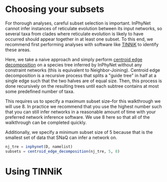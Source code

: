 # Choosing your subsets

For thorough analyses, careful subset selection is important. InPhyNet cannot infer instances of reticulate evolution between its input networks, so several taxa from clades where reticulate evolution is likely to have occurred should appear together in at least one subset. To this end, we recommend first performing analyses with software like [TINNiK](https://cran.r-project.org/web/packages/MSCquartets/vignettes/TINNIK.html) to identify these areas.

Here, we take a naive approach and simply perform [centroid edge decomposition](https://pmc.ncbi.nlm.nih.gov/articles/PMC6705769/#:~:text=The%20clustering%20used%20in,each%20subset.&text=from%20the%20previous%20iteration%29%2C,each%20subset.&text=the%20two%20parts%20have,each%20subset.&text=each%20subtree%20until%20there,each%20subset.) on a species tree inferred by InPhyNet without any constraint networks (this is equivalent to Neighbor-Joining). Centroid edge decomposition is a recursive process that splits a "guide tree" in half at a single edge such that the two halves are of equal size. Then, this process is done recursively on the resulting trees until each subtree contains at most some predefined number of taxa.

This requires us to specify a maximum subset size–for this walkthrough we will use $8$. In practice we recommend that you use the highest number such that you can still infer networks in a reasonable amount of time with your preferred network inference software. We use $8$ here so that all of the walkthrough can be completed quickly.

Additionally, we specify a minimum subset size of $5$ because that is the smallest set of data that SNaQ can infer a network on.

```julia
nj_tre = inphynet(D, namelist)
subsets = centroid_edge_decomposition(nj_tre, 5, 8)
```

# Using TINNiK


